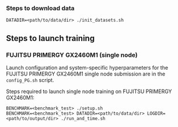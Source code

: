 ### Steps to download data
```
DATADIR=<path/to/data/dir> ./init_datasets.sh
```

## Steps to launch training

### FUJITSU PRIMERGY GX2460M1 (single node)
Launch configuration and system-specific hyperparameters for the FUJITSU PRIMERGY GX2460M1
single node submission are in the `config_PG.sh` script.

Steps required to launch single node training on FUJITSU PRIMERGY GX2460M1:

```
BENCHMARK=<benchmark_test> ./setup.sh
BENCHMARK=<benchmark_test> DATADIR=<path/to/data/dir> LOGDIR=<path/to/output/dir> ./run_and_time.sh
```
